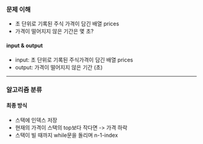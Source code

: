 ### 문제 이해
- 초 단위로 기록된 주식 가격이 담긴 배열 prices
- 가격이 떨어지지 않은 기간은 몇 초?
#### input & output
- input: 초 단위로 기록된 주식가격이 담긴 배열 prices
- output: 가격이 떨어지지 않은 기간 (초)
---
### 알고리즘 분류

#### 최종 방식
- 스택에 인덱스 저장
- 현재의 가격이 스택의 top보다 작다면 -> 가격 하락
- 스택이 빌 때까지 while문을 돌리며 n-1-index